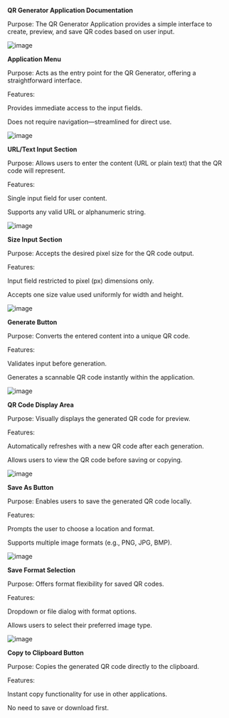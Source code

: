 **QR Generator Application Documentation**

Purpose: The QR Generator Application provides a simple interface to create, preview, and save QR codes based on user input.

![image](https://github.com/user-attachments/assets/21ded458-0c6f-41fa-92a1-df40f703fe82)

**Application Menu**

Purpose: Acts as the entry point for the QR Generator, offering a straightforward interface.

Features:

Provides immediate access to the input fields.

Does not require navigation—streamlined for direct use.

![image](https://github.com/user-attachments/assets/8f2deba1-faec-41aa-b4f6-83b526f2344c)

**URL/Text Input Section**

Purpose: Allows users to enter the content (URL or plain text) that the QR code will represent.

Features:

Single input field for user content.

Supports any valid URL or alphanumeric string.

![image](https://github.com/user-attachments/assets/eb8c4e0a-c46c-4d95-a6a0-7686feabe712)

**Size Input Section**

Purpose: Accepts the desired pixel size for the QR code output.

Features:

Input field restricted to pixel (px) dimensions only.

Accepts one size value used uniformly for width and height.

![image](https://github.com/user-attachments/assets/52b31f45-c432-434d-a743-8c10ed911490)

**Generate Button**

Purpose: Converts the entered content into a unique QR code.

Features:

Validates input before generation.

Generates a scannable QR code instantly within the application.

![image](https://github.com/user-attachments/assets/a0ccfe23-7dba-4be5-8719-b018deb1b2e9)

**QR Code Display Area**

Purpose: Visually displays the generated QR code for preview.

Features:

Automatically refreshes with a new QR code after each generation.

Allows users to view the QR code before saving or copying.

![image](https://github.com/user-attachments/assets/152f5cd6-10bb-4c79-9592-4bc8d7d4c548)

**Save As Button**

Purpose: Enables users to save the generated QR code locally.

Features:

Prompts the user to choose a location and format.

Supports multiple image formats (e.g., PNG, JPG, BMP).

![image](https://github.com/user-attachments/assets/1680bfd0-d817-40f2-adf1-194f5a7cf931)

**Save Format Selection**

Purpose: Offers format flexibility for saved QR codes.

Features:

Dropdown or file dialog with format options.

Allows users to select their preferred image type.

![image](https://github.com/user-attachments/assets/ab030301-1b42-4a5e-89d2-00156bb569ce)

**Copy to Clipboard Button**

Purpose: Copies the generated QR code directly to the clipboard.

Features:

Instant copy functionality for use in other applications.

No need to save or download first.






